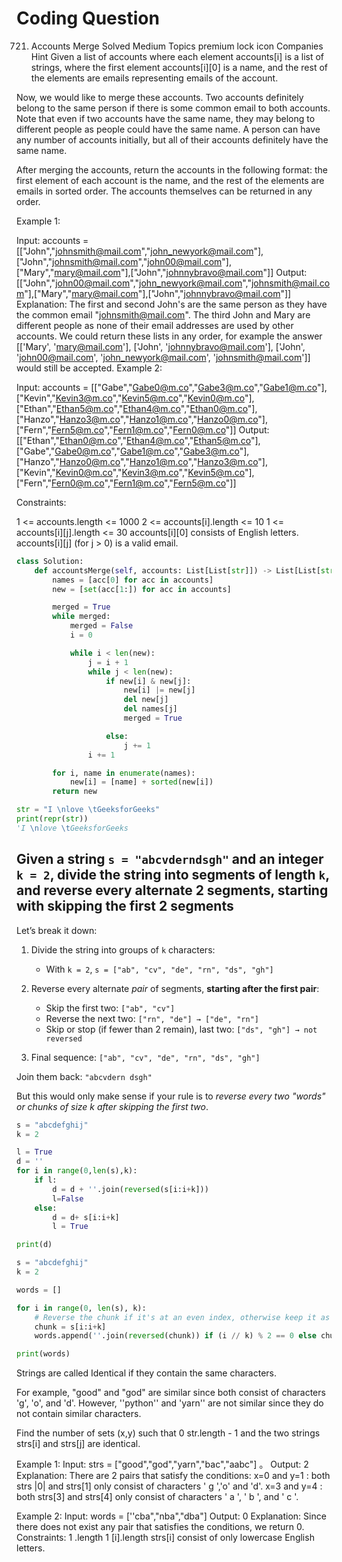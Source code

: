 # Coding Question

721. Accounts Merge
Solved
Medium
Topics
premium lock icon
Companies
Hint
Given a list of accounts where each element accounts[i] is a list of strings, where the first element accounts[i][0] is a name, and the rest of the elements are emails representing emails of the account.

Now, we would like to merge these accounts. Two accounts definitely belong to the same person if there is some common email to both accounts. Note that even if two accounts have the same name, they may belong to different people as people could have the same name. A person can have any number of accounts initially, but all of their accounts definitely have the same name.

After merging the accounts, return the accounts in the following format: the first element of each account is the name, and the rest of the elements are emails in sorted order. The accounts themselves can be returned in any order.

Example 1:

Input: accounts = [["John","johnsmith@mail.com","john_newyork@mail.com"],["John","johnsmith@mail.com","john00@mail.com"],["Mary","mary@mail.com"],["John","johnnybravo@mail.com"]]
Output: [["John","john00@mail.com","john_newyork@mail.com","johnsmith@mail.com"],["Mary","mary@mail.com"],["John","johnnybravo@mail.com"]]
Explanation:
The first and second John's are the same person as they have the common email "<johnsmith@mail.com>".
The third John and Mary are different people as none of their email addresses are used by other accounts.
We could return these lists in any order, for example the answer [['Mary', 'mary@mail.com'], ['John', 'johnnybravo@mail.com'],
['John', 'john00@mail.com', 'john_newyork@mail.com', 'johnsmith@mail.com']] would still be accepted.
Example 2:

Input: accounts = [["Gabe","Gabe0@m.co","Gabe3@m.co","Gabe1@m.co"],["Kevin","Kevin3@m.co","Kevin5@m.co","Kevin0@m.co"],["Ethan","Ethan5@m.co","Ethan4@m.co","Ethan0@m.co"],["Hanzo","Hanzo3@m.co","Hanzo1@m.co","Hanzo0@m.co"],["Fern","Fern5@m.co","Fern1@m.co","Fern0@m.co"]]
Output: [["Ethan","Ethan0@m.co","Ethan4@m.co","Ethan5@m.co"],["Gabe","Gabe0@m.co","Gabe1@m.co","Gabe3@m.co"],["Hanzo","Hanzo0@m.co","Hanzo1@m.co","Hanzo3@m.co"],["Kevin","Kevin0@m.co","Kevin3@m.co","Kevin5@m.co"],["Fern","Fern0@m.co","Fern1@m.co","Fern5@m.co"]]

Constraints:

1 <= accounts.length <= 1000
2 <= accounts[i].length <= 10
1 <= accounts[i][j].length <= 30
accounts[i][0] consists of English letters.
accounts[i][j] (for j > 0) is a valid email.

```py
class Solution:
    def accountsMerge(self, accounts: List[List[str]]) -> List[List[str]]:
        names = [acc[0] for acc in accounts]
        new = [set(acc[1:]) for acc in accounts]

        merged = True
        while merged:
            merged = False
            i = 0

            while i < len(new):
                j = i + 1
                while j < len(new):
                    if new[i] & new[j]:
                        new[i] |= new[j]
                        del new[j]
                        del names[j]
                        merged = True

                    else:
                        j += 1
                i += 1

        for i, name in enumerate(names):
            new[i] = [name] + sorted(new[i])
        return new
```

```py
str = "I \nlove \tGeeksforGeeks"
print(repr(str))
'I \nlove \tGeeksforGeeks
```

## Given a string `s = "abcvderndsgh"` and an integer `k = 2`, divide the string into segments of length `k`, and **reverse every alternate 2 segments**, starting with skipping the first 2 segments

Let’s break it down:

1. Divide the string into groups of `k` characters:

   * With `k = 2`, `s = ["ab", "cv", "de", "rn", "ds", "gh"]`

2. Reverse every alternate *pair* of segments, **starting after the first pair**:

   * Skip the first two: `["ab", "cv"]`
   * Reverse the next two: `["rn", "de"] → ["de", "rn"]`
   * Skip or stop (if fewer than 2 remain), last two: `["ds", "gh"] → not reversed`

3. Final sequence: `["ab", "cv", "de", "rn", "ds", "gh"]`

Join them back: `"abcvdern dsgh"`

But this would only make sense if your rule is to *reverse every two "words" or chunks of size k after skipping the first two*.

```py
s = "abcdefghij"
k = 2

l = True
d = ''
for i in range(0,len(s),k):
    if l:
        d = d + ''.join(reversed(s[i:i+k]))
        l=False
    else:
        d = d+ s[i:i+k]
        l = True

print(d)
```

```py
s = "abcdefghij"
k = 2

words = []

for i in range(0, len(s), k):
    # Reverse the chunk if it's at an even index, otherwise keep it as is
    chunk = s[i:i+k]
    words.append(''.join(reversed(chunk)) if (i // k) % 2 == 0 else chunk)

print(words)
```

Strings are called Identical if they contain the same characters.

 For example, "good" and "god" are similar since both consist of characters 'g', 'o', and 'd'.
 However, ''python'' and 'yarn'' are not similar since they do not contain similar characters.

 Find the number of sets (x,y) such that 0 str.length - 1 and the two strings strs[i] and strs[j] are identical.

  Example 1: Input: strs = ["good","god","yarn","bac","aabc"] 。
  Output: 2 Explanation: There are 2 pairs that satisfy the conditions: x=0 and y=1 :
  both strs |0| and strs[1] only consist of characters ' g ','o' and 'd'.
   x=3 and y=4 : both strs[3] and strs[4] only consist of characters ' a ', ' b ', and ' c '.

Example 2: Input: words = [''cba","nba","dba"] Output: 0 Explanation: Since there does not exist any pair that satisfies the conditions, we return 0. Constraints: 1 .length 1 [i].length strs[i] consist of only lowercase English letters.
